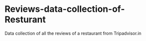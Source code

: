 # Reviews-data-collection-of-Resturant
Data collection of all the reviews of a restaurant  from Tripadvisor.in
